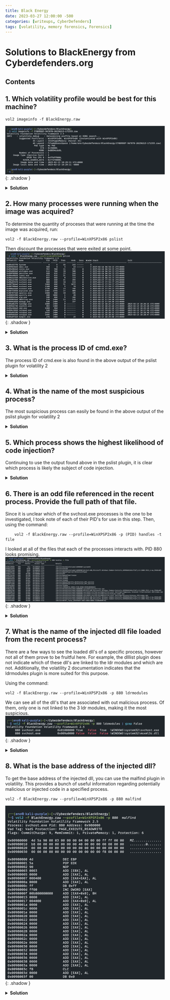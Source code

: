 ```yaml
---
title: Black Energy
date: 2023-03-27 12:00:00 -500
categories: [writeups, CyberDefenders]
tags: [volatility, memory forensics, Forensics]
---
```

# Solutions to BlackEnergy from Cyberdefenders.org
## Contents

## <b> 1. Which volatility profile would be best for this machine?</b> 
    vol2 imageinfo -f BlackEnergy.raw

![imageinfo](/assets/images/blackenergy/imageinfo.png){: .shadow } 
<details>
    <summary> <b>Solution </b> </summary>
        WinXPSP2x86
</details>

## <b> 2. How many processes were running when the image was acquired?</b> 
To determine the quantity of proceses that were running at the time the image was acquired, run:

    vol2 -f BlackEnergy.raw --profile=WinXPSP2x86 pslist

Then discount the processes that were exited at some point.
![pslist](/assets/images/blackenergy/pslist.png){: .shadow }

<details>
    <summary> <b>Solution </b> </summary>
        19
</details>

## <b> 3. What is the process ID of cmd.exe? </b> 
The process ID of cmd.exe is also found in the above output of the pslist plugin for volatility 2
<details> 
    <summary> <b>Solution </b> </summary>
    1960
</details>

## <b> 4. What is the name of the most suspicious process? </b> 
The most suspicious process can easily be found in the above output of the pslist plugin for volatility 2
<details>
    <summary> <b>Solution </b> </summary>
    rootkit.exe
</details>

## <b> 5. Which process shows the highest likelihood of code injection? </b> 
Continuing to use the output found above in the pslist plugin, it is clear which process is likely the subject of code injection. 

<details>
    <summary> <b>Solution </b> </summary>
        svchost.exe
</details>

## <b> 6. There is an odd file referenced in the recent process. Provide the full path of that file. </b> 
Since it is unclear which of the svchost.exe processes is the one to be investigated, I took note of each of their PID's for use in this step. Then, using the command: 

        vol2 -f BlackEnergy.raw --profile=WinXPSP2x86 -p (PID) handles -t file

I looked at all of the files that each of the processes interacts with. PID 880 looks promising. 
![filehandles](/assets/images/blackenergy//filehandles.png){: .shadow }
<details>  
    <summary> <b>Solution </b> </summary>
    C:\WINDOWS\system32\drivers\str.sys
</details>

## <b> 7. What is the name of the injected dll file loaded from the recent process? </b> 
There are a few ways to see the loaded dll's of a specific process, however not all of them prove to be fruitful here. For example, the dlllist plugin does not indicate which of these dll's are linked to the ldr modules and which are not. Additionally, the volatility 2 documentation indicates that the ldrmodules plugin is more suited for this purpose. 

Using the command:

    vol2 -f BlackEnergy.raw --profile=WinXPSP2x86 -p 880 ldrmodules

We can see all of the dll's that are associated with out malicious process. Of them, only one is not linked to the 3 ldr modules, making it the most suspicious. 
![ldrmodules](/assets/images/blackenergy//ldrmodules.png){: .shadow }
<details>
    <summary> <b>Solution </b> </summary>
        msxml3r.dll
</details>

## <b> 8. What is the base address of the injected dll? </b>
To get the base address of the injected dll, you can use the malfind plugin in volatility. This provides a bunch of useful information regarding potentially malicious or injected code in a specified process. 

    vol2 -f BlackEnergy.raw --profile=WinXPSP2x86 -p 880 malfind

![malfind](/assets/images/blackenergy//malfind.png){: .shadow }
<details>
    <summary> <b>Solution </b> </summary>
    0x980000
</details>

